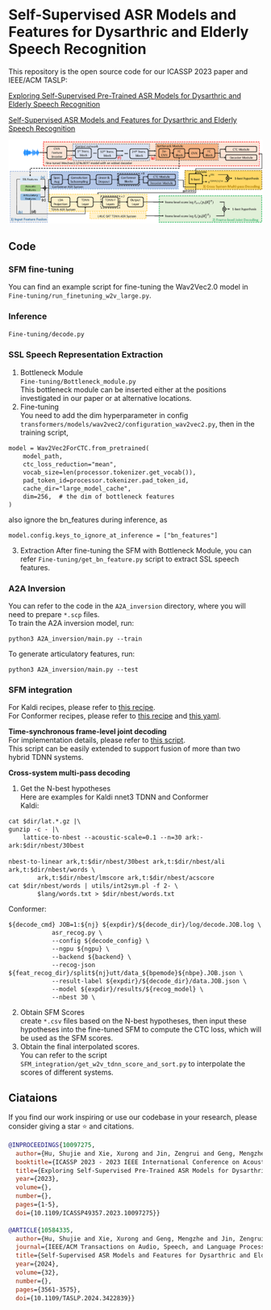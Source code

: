# Self-Supervised ASR Models and Features for Dysarthric and Elderly Speech Recognition

This repository is the open source code for our ICASSP 2023 paper and IEEE/ACM TASLP:

[Exploring Self-Supervised Pre-Trained ASR Models for Dysarthric and Elderly Speech Recognition](https://ieeexplore.ieee.org/abstract/document/10097275)

[Self-Supervised ASR Models and Features for Dysarthric and Elderly Speech Recognition](https://ieeexplore.ieee.org/abstract/document/10584335)

![model](figs/models.png)

## Code

### SFM fine-tuning
You can find an example script for fine-tuning the Wav2Vec2.0 model in `Fine-tuning/run_finetuning_w2v_large.py`.

### Inference
`Fine-tuning/decode.py`

### SSL Speech Representation Extraction 
1. Bottleneck Module  
`Fine-tuning/Bottleneck_module.py`  
This bottleneck module can be inserted either at the positions investigated in our paper or at alternative locations.  
2. Fine-tuning  
You need to add the dim hyperparameter in config `transformers/models/wav2vec2/configuration_wav2vec2.py`, then in the training script,
```
model = Wav2Vec2ForCTC.from_pretrained(
    model_path,
    ctc_loss_reduction="mean",
    vocab_size=len(processor.tokenizer.get_vocab()),
    pad_token_id=processor.tokenizer.pad_token_id,
    cache_dir="large_model_cache",
    dim=256,  # the dim of bottleneck features
)
```
also ignore the bn_features during inference, as 
```
model.config.keys_to_ignore_at_inference = ["bn_features"]
```

3. Extraction
After fine-tuning the SFM with Bottleneck Module, you can refer `Fine-tuning/get_bn_feature.py` script to extract SSL speech features.  

### A2A Inversion
You can refer to the code in the `A2A_inversion` directory, where you will need to prepare `*.scp` files.  
To train the A2A inversion model, run:
```
python3 A2A_inversion/main.py --train
```
To generate articulatory features, run:
```
python3 A2A_inversion/main.py --test
```

### SFM integration
For Kaldi recipes, please refer to [this recipe](https://github.com/kaldi-asr/kaldi/blob/master/egs/swbd/s5c/local/chain/tuning/run_tdnn_7q.sh).  
For Conformer recipes, please refer to [this recipe](https://github.com/espnet/espnet/blob/master/egs/swbd/asr1/run.sh) and [this yaml](https://github.com/espnet/espnet/blob/master/egs/swbd/asr1/conf/tuning/train_pytorch_conformer.yaml).  

**Time-synchronous frame-level joint decoding**  
For implementation details, please refer to [this script](https://github.com/kaldi-asr/kaldi/blob/master/egs/wsj/s5/steps/nnet3/decode_score_fusion.sh).  
This script can be easily extended to support fusion of more than two hybrid TDNN systems.

**Cross-system multi-pass decoding**
1. Get the N-best hypotheses  
Here are examples for Kaldi nnet3 TDNN and Conformer  
Kaldi:  
```
cat $dir/lat.*.gz |\
gunzip -c - |\
    lattice-to-nbest --acoustic-scale=0.1 --n=30 ark:- ark:$dir/nbest/30best

nbest-to-linear ark,t:$dir/nbest/30best ark,t:$dir/nbest/ali ark,t:$dir/nbest/words \
        ark,t:$dir/nbest/lmscore ark,t:$dir/nbest/acscore
cat $dir/nbest/words | utils/int2sym.pl -f 2- \
        $lang/words.txt > $dir/nbest/words.txt
```
Conformer:  
```
${decode_cmd} JOB=1:${nj} ${expdir}/${decode_dir}/log/decode.JOB.log \
            asr_recog.py \
            --config ${decode_config} \
            --ngpu ${ngpu} \
            --backend ${backend} \
            --recog-json ${feat_recog_dir}/split${nj}utt/data_${bpemode}${nbpe}.JOB.json \
            --result-label ${expdir}/${decode_dir}/data.JOB.json \
            --model ${expdir}/results/${recog_model} \
            --nbest 30 \
```
2. Obtain SFM Scores  
create `*.csv` files based on the N-best hypotheses, then input these hypotheses into the fine-tuned SFM to compute the CTC loss, which will be used as the SFM scores.
3. Obtain the final interpolated scores.   
You can refer to the script `SFM_integration/get_w2v_tdnn_score_and_sort.py` to interpolate the scores of different systems.

## Ciataions

If you find our work inspiring or use our codebase in your research, please consider giving a star ⭐ and citations.

```bibtex
@INPROCEEDINGS{10097275,
  author={Hu, Shujie and Xie, Xurong and Jin, Zengrui and Geng, Mengzhe and Wang, Yi and Cui, Mingyu and Deng, Jiajun and Liu, Xunying and Meng, Helen},
  booktitle={ICASSP 2023 - 2023 IEEE International Conference on Acoustics, Speech and Signal Processing (ICASSP)}, 
  title={Exploring Self-Supervised Pre-Trained ASR Models for Dysarthric and Elderly Speech Recognition}, 
  year={2023},
  volume={},
  number={},
  pages={1-5},
  doi={10.1109/ICASSP49357.2023.10097275}}

@ARTICLE{10584335,
  author={Hu, Shujie and Xie, Xurong and Geng, Mengzhe and Jin, Zengrui and Deng, Jiajun and Li, Guinan and Wang, Yi and Cui, Mingyu and Wang, Tianzi and Meng, Helen and Liu, Xunying},
  journal={IEEE/ACM Transactions on Audio, Speech, and Language Processing}, 
  title={Self-Supervised ASR Models and Features for Dysarthric and Elderly Speech Recognition}, 
  year={2024},
  volume={32},
  number={},
  pages={3561-3575},
  doi={10.1109/TASLP.2024.3422839}}
